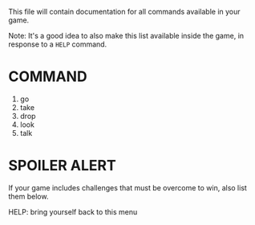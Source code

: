 This file will contain documentation for all commands available in your game.

Note:  It's a good idea to also make this list available inside the game, in response to a `HELP` command.

# COMMAND
1. go
2. take
3. drop
4. look
5. talk

# SPOILER ALERT

If your game includes challenges that must be overcome to win, also list them below.


HELP: bring yourself back to this menu



